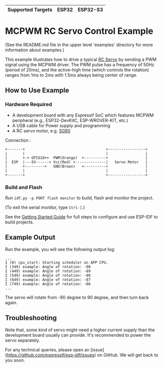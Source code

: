| Supported Targets | ESP32 | ESP32-S3 |
| ----------------- | ----- | -------- |
# MCPWM RC Servo Control Example

(See the README.md file in the upper level 'examples' directory for more information about examples.)

This example illustrates how to drive a typical [RC Servo](https://en.wikipedia.org/wiki/Servo_%28radio_control%29) by sending a PWM signal using the MCPWM driver. The PWM pulse has a frequency of 50Hz (period of 20ms), and the active-high time (which controls the rotation) ranges from 1ms to 2ms with 1.5ms always being center of range.

## How to Use Example

### Hardware Required

* A development board with any Espressif SoC which features MCPWM peripheral (e.g., ESP32-DevKitC, ESP-WROVER-KIT, etc.)
* A USB cable for Power supply and programming
* A RC servo motor, e.g. [SG90](http://www.ee.ic.ac.uk/pcheung/teaching/DE1_EE/stores/sg90_datasheet.pdf)

Connection :

```
+-------+                                     +-----------------+
|       |                                     |                 |
|       +-+ GPIO18++  PWM(Orange)  +----------+                 |
|  ESP  |---5V------+ Vcc(Red) +--------------|   Servo Motor   |
|       +---------+   GND(Brown)   +----------+                 |
|       |                                     |                 |
+-------+                                     +-----------------+
```

### Build and Flash

Run `idf.py -p PORT flash monitor` to build, flash and monitor the project.

(To exit the serial monitor, type ``Ctrl-]``.)

See the [Getting Started Guide](https://docs.espressif.com/projects/esp-idf/en/latest/get-started/index.html) for full steps to configure and use ESP-IDF to build projects.


## Example Output

Run the example, you will see the following output log:

```
...
I (0) cpu_start: Starting scheduler on APP CPU.
I (349) example: Angle of rotation: -90
I (449) example: Angle of rotation: -89
I (549) example: Angle of rotation: -88
I (649) example: Angle of rotation: -87
I (749) example: Angle of rotation: -86
...
```

The servo will rotate from -90 degree to 90 degree, and then turn back again.

## Troubleshooting

Note that, some kind of servo might need a higher current supply than the development board usually can provide. It's recommended to power the servo separately.

For any technical queries, please open an [issue] (https://github.com/espressif/esp-idf/issues) on GitHub. We will get back to you soon.

